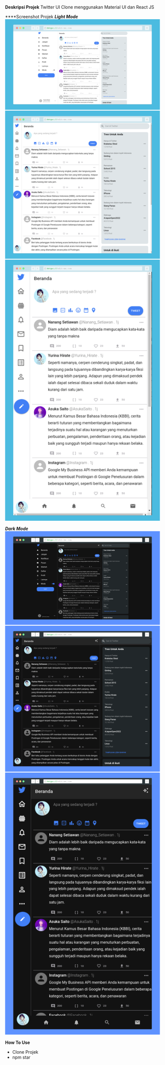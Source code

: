 **Deskripsi Projek**
Twitter UI Clone menggunakan Material UI dan React JS

****Screenshot Projek
**_Light Mode_**
![alt text](https://raw.githubusercontent.com/livingdolls/twitter-material/main/src/assets/Screenshoot/Twitter%20Large.png)
![alt text](https://raw.githubusercontent.com/livingdolls/twitter-material/main/src/assets/Screenshoot/Twitter%20Med.png)
![alt text](https://raw.githubusercontent.com/livingdolls/twitter-material/main/src/assets/Screenshoot/Twitter%20Mobile.png)

**_Dark Mode_**
![alt text](https://raw.githubusercontent.com/livingdolls/twitter-material/main/src/assets/Screenshoot/TwitterFullDark.png)
![alt text](https://raw.githubusercontent.com/livingdolls/twitter-material/main/src/assets/Screenshoot/TwitterMedDark.png)
![alt text](https://raw.githubusercontent.com/livingdolls/twitter-material/main/src/assets/Screenshoot/TwitterMobDark.png)

**How To Use**

- Clone Projek
- npm star
